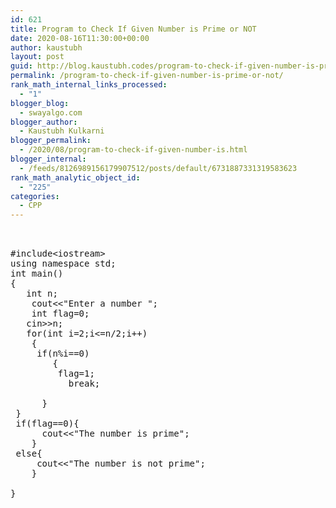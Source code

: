 ```yaml
---
id: 621
title: Program to Check If Given Number is Prime or NOT
date: 2020-08-16T11:30:00+00:00
author: kaustubh
layout: post
guid: http://blog.kaustubh.codes/program-to-check-if-given-number-is-prime-or-not/
permalink: /program-to-check-if-given-number-is-prime-or-not/
rank_math_internal_links_processed:
  - "1"
blogger_blog:
  - swayalgo.com
blogger_author:
  - Kaustubh Kulkarni
blogger_permalink:
  - /2020/08/program-to-check-if-given-number-is.html
blogger_internal:
  - /feeds/8126989156179907512/posts/default/6731887331319583623
rank_math_analytic_object_id:
  - "225"
categories:
  - CPP
---
```

<pre><br /><br />#include&lt;iostream><br />using namespace std;<br />int main()<br />{<br />	int n;<br />	cout&lt;&lt;"Enter a number ";<br />	int flag=0;<br />	cin>>n;<br />	for(int i=2;i&lt;=n/2;i++)<br />	{<br />		if(n%i==0)<br />		{<br />			flag=1;<br />			break;<br />			<br />		}<br />	}<br />	if(flag==0){<br />		cout&lt;&lt;"The number is prime";<br />	}<br />	else{<br />		cout&lt;&lt;"The number is not prime";<br />	}<br />		<br />}<br /><br /><br /></pre>